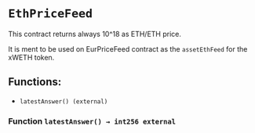 # `EthPriceFeed`

This contract returns always 10^18 as ETH/ETH price.

It is ment to be used on EurPriceFeed contract as the `assetEthFeed` for the xWETH token.

## Functions:

- `latestAnswer() (external)`

### Function `latestAnswer() → int256 external`
